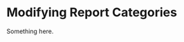 [title]: # (Modifying Report Categories)
[tags]: # (XXX)
[priority]: # (2905)
# Modifying Report Categories
Something here.
